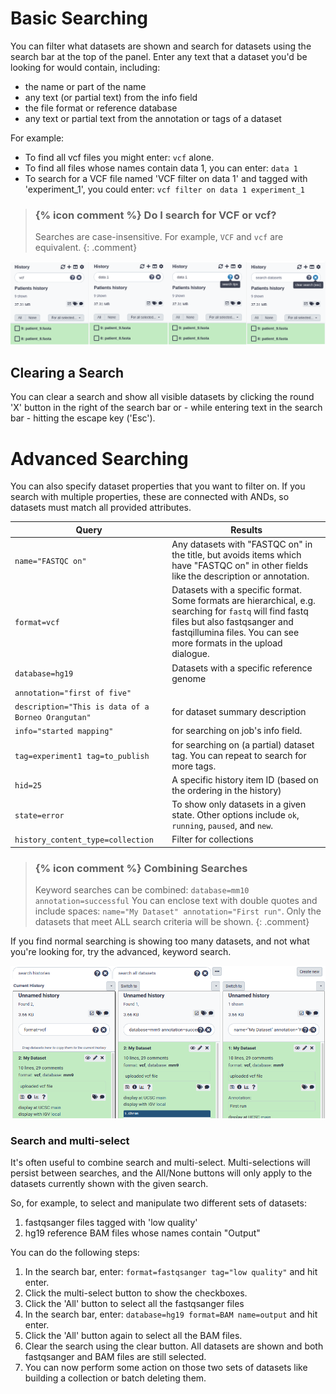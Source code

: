# Basic Searching

You can filter what datasets are shown and search for datasets using the search bar at the top of the panel. Enter
any text that a dataset you'd be looking for would contain, including:

* the name or part of the name
* any text (or partial text) from the info field
* the file format or reference database
* any text or partial text from the annotation or tags of a dataset

For example:

* To find all vcf files you might enter: `vcf` alone.
* To find all files whose names contain data 1, you can enter: `data 1`
* To search for a VCF file named 'VCF filter on data 1' and tagged with 'experiment_1', you could enter: `vcf filter on data 1 experiment_1`

> ### {% icon comment %} Do I search for VCF or vcf?
> Searches are case-insensitive. For example, `VCF` and `vcf` are equivalent.
{: .comment}

![Searches for dataset](../../images/basic-search.png "Searching for a dataset. 'vcf', 'data 1', and 'vcf filter on data 1 experiment 1' all return the same results.")

## Clearing a Search

You can clear a search and show all visible datasets by clicking the round 'X' button in the right of the search bar
or - while entering text in the search bar - hitting the escape key ('Esc').

# Advanced Searching

You can also specify dataset properties that you want to filter on. If you search with multiple properties, these are connected with ANDs, so datasets must match all provided attributes.

Query                                              | Results
-----                                              | ------
`name="FASTQC on"`                                 | Any datasets with "FASTQC on" in the title, but avoids items which have "FASTQC on" in other fields like the description or annotation.
`format=vcf`                                       | Datasets with a specific format. Some formats are hierarchical, e.g. searching for `fastq` will find fastq files but also fastqsanger and fastqillumina files. You can see more formats in the upload dialogue.
`database=hg19`                                    | Datasets with a specific reference genome
`annotation="first of five"`                       |
`description="This is data of a Borneo Orangutan"` | for dataset summary description
`info="started mapping"`                           | for searching on job's info field.
`tag=experiment1 tag=to_publish`                   | for searching on (a partial) dataset tag. You can repeat to search for more tags.
`hid=25`                                           | A specific history item ID (based on the ordering in the history)
`state=error`                                      | To show only datasets in a given state. Other options include `ok`, `running`, `paused`, and `new`.
`history_content_type=collection`                  | Filter for collections


> ### {% icon comment %} Combining Searches
> Keyword searches can be combined: `database=mm10 annotation=successful`
> You can enclose text with double quotes and include spaces: `name="My Dataset" annotation="First run"`.
> Only the datasets that meet ALL search criteria will be shown.
{: .comment}

If you find normal searching is showing too many datasets, and not what you're looking for, try the advanced, keyword
search.

![Advanced search](../../images/adv-search.png "Advanced searching with multiple filters.")

### Search and multi-select

It's often useful to combine search and multi-select. Multi-selections will persist between searches, and the All/None buttons
will only apply to the datasets currently shown with the given search.

So, for example, to select and manipulate two different sets of datasets:

1. fastqsanger files tagged with 'low quality'
2. hg19 reference BAM files whose names contain "Output"

You can do the following steps:

1. In the search bar, enter: `format=fastqsanger tag="low quality"` and hit enter.
2. Click the multi-select button to show the checkboxes.
3. Click the 'All' button to select all the fastqsanger files
4. In the search bar, enter: `database=hg19 format=BAM name=output` and hit enter.
5. Click the 'All' button again to select all the BAM files.
6. Clear the search using the clear button. All datasets are shown and both fastqsanger and BAM files are still selected.
7. You can now perform some action on those two sets of datasets like building a collection or batch deleting them.
